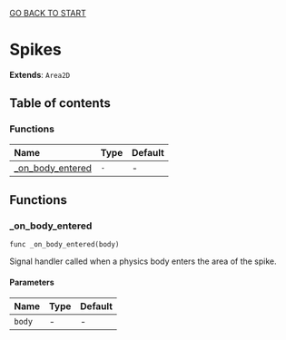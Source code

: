 [GO BACK TO START](https://github.com/USEkipa/gra-logiczna/blob/main/docs/index.md)
# Spikes

**Extends**: `Area2D`

## Table of contents

### Functions

|Name|Type|Default|
|:-|:-|:-|
|[_on_body_entered](#_on_body_entered)|`-`|-|

## Functions

### _on_body_entered

```gdscript
func _on_body_entered(body)
```

Signal handler called when a physics body enters the area of the spike.

#### Parameters

|Name|Type|Default|
|:-|:-|:-|
|`body`|-|-|


